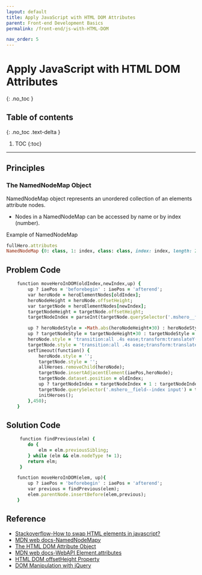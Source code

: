```yaml
---
layout: default
title: Apply JavaScript with HTML DOM Attributes
parent: Front-end Development Basics
permalink: /front-end/js-with-HTML-DOM

nav_order: 5
---
```


# Apply JavaScript with HTML DOM Attributes
{: .no_toc }

## Table of contents
{: .no_toc .text-delta }

1. TOC
{:toc}

---


## Principles 

### The NamedNodeMap Object
NamedNodeMap object represents an unordered collection of an elements attribute nodes.
- Nodes in a NamedNodeMap can be accessed by name or by index (number).

Example of NamedNodeMap
```ruby
fullHero.attributes
NamedNodeMap {0: class, 1: index, class: class, index: index, length: 2}
```

## Problem Code
```ruby
    function moveHeroInDOM(oldIndex,newIndex,up) {
        up ? iaePos = 'beforebegin' : iaePos = 'afterend';
        var heroNode = heroElementNodes[oldIndex];
        heroNodeHeight = heroNode.offsetHeight; 
        var targetNode = heroElementNodes[newIndex];
        targetNodeHeight = targetNode.offsetHeight;
        targetNodeIndex = parseInt(targetNode.querySelector('.mshero__field--index input'));

        up ? heroNodeStyle = -Math.abs(heroNodeHeight+30) : heroNodeStyle = heroNodeHeight+30;
        up ? targetNodeStyle = targetNodeHeight+30 : targetNodeStyle = -Math.abs(targetNodeHeight+30);
        heroNode.style = 'transition:all .4s ease;transform:translateY('+heroNodeStyle+'px)';
        targetNode.style = 'transition:all .4s ease;transform:translateY('+targetNodeStyle+'px)';
        setTimeout(function() {
            heroNode.style = '';
            targetNode.style = '';
            allHeroes.removeChild(heroNode);
            targetNode.insertAdjacentElement(iaePos,heroNode);
            targetNode.dataset.position = oldIndex;
            up ? targetNodeIndex = targetNodeIndex + 1 : targetNodeIndex = targetNodeIndex - 1;
            targetNode.querySelector('.mshero__field--index input') = targetNodeIndex;
            initHeroes();
        },450);
    }
```
## Solution Code
```ruby
     function findPrevious(elm) {
        do {
            elm = elm.previousSibling;
        } while (elm && elm.nodeType != 1);
        return elm;
     }

    function moveHeroInDOM(elem, up){
        up ? iaePos = 'beforebegin' : iaePos = 'afterend';
        var previous = findPrevious(elem);
        elem.parentNode.insertBefore(elem,previous);
    }
```
 
 ## Reference
* [Stackoverflow-How to swap HTML elements in javascript?](https://stackoverflow.com/questions/2943140/how-to-swap-html-elements-in-javascript)
* [MDN web docs-NamedNodeMapy](https://developer.mozilla.org/en-US/docs/Web/API/NamedNodeMap)
* [The HTML DOM Attribute Object](https://www.w3schools.com/jsref/dom_obj_attributes.asp)
* [MDN web docs-WebAPI Element.attributes](https://developer.mozilla.org/en-US/docs/Web/API/Element/attributes)
* [HTML DOM offsetHeight Property](https://www.w3schools.com/jsref/prop_element_offsetheight.asp)
* [DOM Manipulation with jQuery](https://blog.garstasio.com/you-dont-need-jquery/dom-manipulation/#inserting-elements-as-children)
